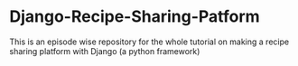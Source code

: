 # Django-Recipe-Sharing-Patform
This is an episode wise repository for the whole tutorial on making a recipe sharing platform with Django (a python framework)
